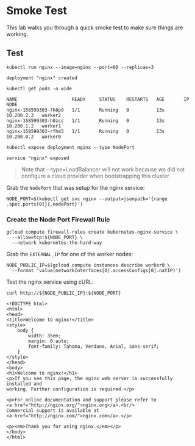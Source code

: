# Smoke Test

This lab walks you through a quick smoke test to make sure things are working.

## Test

```
kubectl run nginx --image=nginx --port=80 --replicas=3
```

```
deployment "nginx" created
```

```
kubectl get pods -o wide
```
```
NAME                    READY     STATUS    RESTARTS   AGE       IP           NODE
nginx-158599303-7k8p9   1/1       Running   0          13s       10.200.2.3   worker2
nginx-158599303-h0zcs   1/1       Running   0          13s       10.200.1.2   worker1
nginx-158599303-rfhm3   1/1       Running   0          13s       10.200.0.2   worker0
```

```
kubectl expose deployment nginx --type NodePort
```

```
service "nginx" exposed
```

> Note that --type=LoadBalancer will not work because we did not configure a cloud provider when bootstrapping this cluster.

Grab the `NodePort` that was setup for the nginx service:

```
NODE_PORT=$(kubectl get svc nginx --output=jsonpath='{range .spec.ports[0]}{.nodePort}')
```

### Create the Node Port Firewall Rule

```
gcloud compute firewall-rules create kubernetes-nginx-service \
  --allow=tcp:${NODE_PORT} \
  --network kubernetes-the-hard-way
```

Grab the `EXTERNAL_IP` for one of the worker nodes:

```
NODE_PUBLIC_IP=$(gcloud compute instances describe worker0 \
  --format 'value(networkInterfaces[0].accessConfigs[0].natIP)')
```

Test the nginx service using cURL:

```
curl http://${NODE_PUBLIC_IP}:${NODE_PORT}
```

```
<!DOCTYPE html>
<html>
<head>
<title>Welcome to nginx!</title>
<style>
    body {
        width: 35em;
        margin: 0 auto;
        font-family: Tahoma, Verdana, Arial, sans-serif;
    }
</style>
</head>
<body>
<h1>Welcome to nginx!</h1>
<p>If you see this page, the nginx web server is successfully installed and
working. Further configuration is required.</p>

<p>For online documentation and support please refer to
<a href="http://nginx.org/">nginx.org</a>.<br/>
Commercial support is available at
<a href="http://nginx.com/">nginx.com</a>.</p>

<p><em>Thank you for using nginx.</em></p>
</body>
</html>
```
